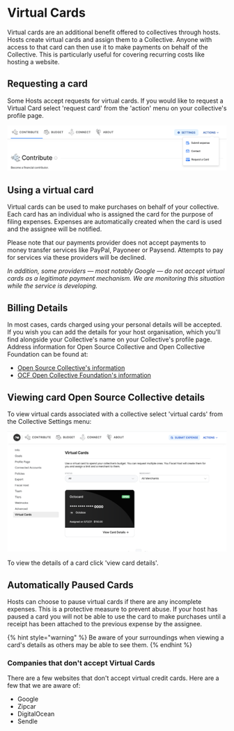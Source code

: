 # Virtual Cards

Virtual cards are an additional benefit offered to collectives through hosts. Hosts create virtual cards and assign them to a Collective. Anyone with access to that card can then use it to make payments on behalf of the Collective. This is particularly useful for covering recurring costs like hosting a website.

## Requesting a card

Some Hosts accept requests for virtual cards. If you would like to request a Virtual Card select 'request card' from the 'action' menu on your collective's profile page.

![Request a virtual card from your host from your collective's profile page](../.gitbook/assets/requestcard.png)

## Using a virtual card

Virtual cards can be used to make purchases on behalf of your collective. Each card has an individual who is assigned the card for the purpose of filing expenses. Expenses are automatically created when the card is used and the assignee will be notified.

Please note that our payments provider does not accept payments to money transfer services like PayPal, Payoneer or Paysend. Attempts to pay for services via these providers will be declined.

_In addition, some providers — most notably Google — do not accept virtual cards as a legitimate payment mechanism. We are monitoring this situation while the service is developing._&#x20;

## Billing Details

In most cases, cards charged using your personal details will be accepted. If you wish you can add the details for your host organisation, which you'll find alongside your Collective's name on your Collective's profile page. Address information for Open Source Collective and Open Collective Foundation can be found at:

* [Open Source Collective's information](https://docs.oscollective.org/about/official-info-and-docs#address-and-contact-info)
* [OCF Open Collective Foundation's information](https://docs.opencollective.foundation/how-it-works/policies/virtual-cards-policy#requirements-policy)

## Viewing card Open Source Collective details

To view virtual cards associated with a collective select 'virtual cards' from the Collective Settings menu:

![View Virtual Cards assigned to your Collective from the Collective's Seting menu. ](../.gitbook/assets/screenshot-2021-05-13-at-10.15.27.png)

To view the details of a card click 'view card details'.

## Automatically Paused Cards

Hosts can choose to pause virtual cards if there are any incomplete expenses. This is a protective measure to prevent abuse. If your host has paused a card you will not be able to use the card to make purchases until a receipt has been attached to the previous expense by the assignee.

{% hint style="warning" %}
Be aware of your surroundings when viewing a card's details as others may be able to see them.
{% endhint %}

### **Companies that don't accept Virtual Cards**&#x20;

There are a few websites that don't accept virtual credit cards. Here are a few that we are aware of:

* Google&#x20;
* Zipcar
* DigitalOcean
* Sendle
